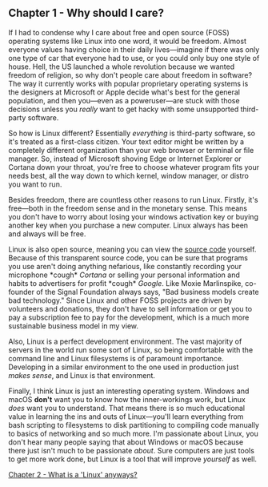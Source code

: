 ## Chapter 1 - Why should I care?

If I had to condense why I care about free and open source (FOSS) operating systems like Linux into one word, it would be freedom. Almost everyone values having choice in their daily lives—imagine if there was only one type of car that everyone had to use, or you could only buy one style of house. Hell, the US launched a whole revolution because we wanted freedom of religion, so why don't people care about freedom in software? The way it currently works with popular proprietary operating systems is the designers at Microsoft or Apple decide what's best for the general population, and then you—even as a poweruser—are stuck with those decisions unless you *really* want to get hacky with some unsupported third-party software.

So how is Linux different? Essentially *everything* is third-party software, so it's treated as a first-class citizen. Your text editor might be written by a completely different organization than your web browser or terminal or file manager. So, instead of Microsoft shoving Edge or Internet Explorer or Cortana down your throat, you're free to choose whatever program fits your needs best, all the way down to which kernel, window manager, or distro you want to run. 

Besides freedom, there are countless other reasons to run Linux. Firstly, it's free—both in the freedom sense and in the monetary sense. This means you don't have to worry about losing your windows activation key or buying another key when you purchase a new computer. Linux always has been and always will be free.

Linux is also open source, meaning you can view the [source code](https://github.com/torvalds/linux) yourself. Because of this transparent source code, you can be sure that programs you use aren't doing anything nefarious, like constantly recording your microphone \*cough\* *Cortana* or selling your personal information and habits to advertisers for profit \*cough\* *Google*. Like Moxie Marlinspike, co-founder of the Signal Foundation always says, "Bad business models create bad technology." Since Linux and other FOSS projects are driven by volunteers and donations, they don't have to sell information or get you to pay a subscription fee to pay for the development, which is a much more sustainable business model in my view. 

Also, Linux is a perfect development environment. The vast majority of servers in the world run some sort of Linux, so being comfortable with the command line and Linux filesystems is of paramount importance. Developing in a similar environment to the one used in production just *makes sense*, and Linux is that environment. 

Finally, I think Linux is just an interesting operating system. Windows and macOS **don't** want you to know how the inner-workings work, but Linux *does* want you to understand. That means there is so much educational value in learning the ins and outs of Linux—you'll learn everything from bash scripting to filesystems to disk partitioning to  compiling code manually to basics of networking and so much more. I'm passionate about Linux, you don't hear many people saying that about Windows or macOS because there just isn't much to be passionate *about*. Sure computers are just tools to get more work done, but Linux is a tool that will improve *yourself* as well.

[Chapter 2 - What is a 'Linux' anyways?](https://blog.skovati.com/linux/intro/ch2)
